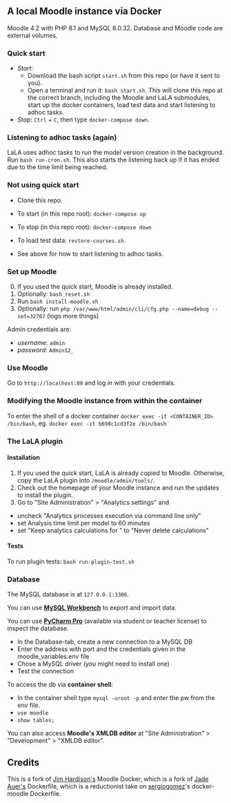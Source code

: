 ## A local Moodle instance via Docker

Moodle 4.2 with PHP 8.1 and MySQL 8.0.32. Database and Moodle code are external volumes.

### Quick start
* *Start*: 
  * Download the bash script `start.sh` from this repo (or have it sent to you). 
  * Open a terminal and run it: `bash start.sh`. This will clone this repo at the correct branch, including the Moodle and LaLA submodules, start up the docker containers, load test data and start listening to adhoc tasks. 
* *Stop*: `Ctrl` + `C`, then type `docker-compose down`.

### Listening to adhoc tasks (again)
LaLA uses adhoc tasks to run the model version creation in the background. Run `bash run-cron.sh`. This also starts the listening back up if it has ended due to the time limit being reached.

### Not using quick start
* Clone this repo.

* To start (in this repo root): `docker-compose up`
* To stop (in this repo root): `docker-compose down`

* To load test data: `restore-courses.sh`.
* See above for how to start listening to adhoc tasks.

### Set up Moodle
0. If you used the quick start, Moodle is already installed.
1. Optionally: `bash reset.sh`
2. Run `bash install-moodle.sh`
3. Optionally: run `php /var/www/html/admin/cli/cfg.php --name=debug --set=32767` (logs more things)

Admin credentials are:
* *username*: `admin`
* *password*: `Admin12_`

### Use Moodle
Go to `http://localhost:80` and log in with your credentials.

### Modifying the Moodle instance from within the container
To enter the shell of a docker container
`docker exec -it <CONTAINER_ID> /bin/bash`, eg. `docker exec -it b698c1cd3f2e /bin/bash`

### The LaLA plugin
#### Installation
1. If you used the quick start, LaLA is already copied to Moodle. Otherwise, copy the LaLA plugin into `/moodle/admin/tools/`.
2. Check out the homepage of your Moodle instance and run the updates to install the plugin.
1. Go to "Site Administration" > "Analytics settings" and 
 * uncheck "Analytics processes execution via command line only"
 * set Analysis time limit per model to 60 minutes
 * set "Keep analytics calculations for " to "Never delete calculations"

#### Tests
To run plugin tests: `bash run-plugin-test.sh`

### Database 
The MySQL database is at `127.0.0.1:3306`.

You can use **[MySQL Workbench](https://www.mysql.com/products/workbench/)** to export and import data.

You can use **[PyCharm Pro](https://www.jetbrains.com/help/pycharm/mysql.html)** (available via student or teacher license) to inspect the database. 
* In the Database-tab, create a new connection to a MySQL DB
* Enter the address with port and the credentials given in the moodle_variables.env file
* Chose a MySQL driver (you might need to install one)
* Test the connection

To access the db via **container shell**: 
* In the container shell type `mysql -uroot -p` and enter the pw from the env file.
* `use moodle`
* `show tables;`

You can also access **Moodle's XMLDB editor** at "Site Administration" > "Development" > "XMLDB editor".

## Credits
This is a fork of [Jim Hardison's](https://github.com/jmhardison/docker-moodle/pkgs/container/docker-moodle) Moodle Docker, which is a fork of [Jade Auer's](https://github.com/jda/docker-moodle) Dockerfile, which is a reductionist take on [sergiogomez](https://github.com/sergiogomez/)'s docker-moodle Dockerfile.
